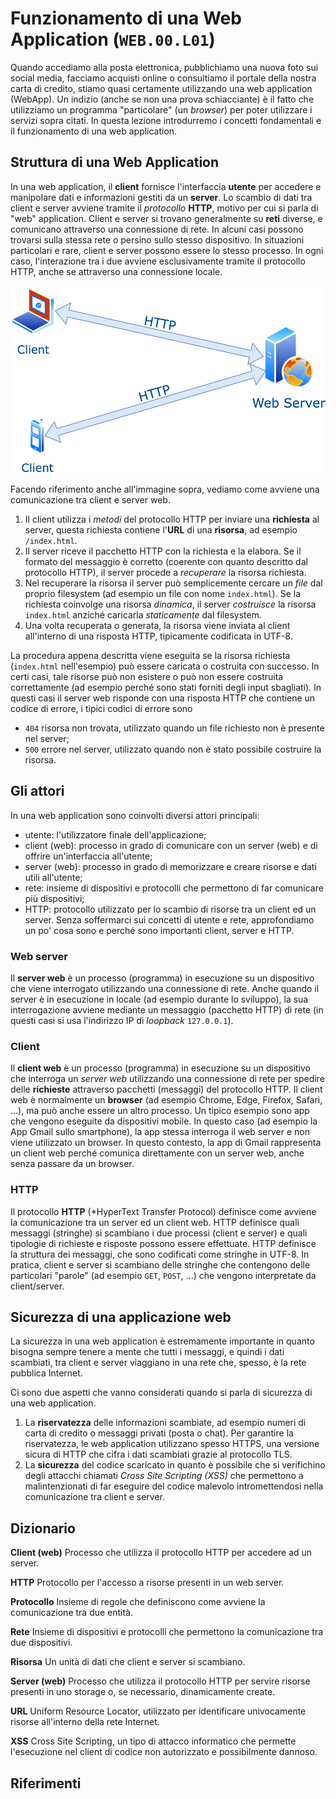 # Funzionamento di una Web Application (`WEB.00.L01`)

Quando accediamo alla posta elettronica, pubblichiamo una nuova foto sui social media, facciamo acquisti online o consultiamo il portale della nostra carta di credito, stiamo quasi certamente utilizzando una web application (WebApp). Un indizio (anche se non una prova schiacciante) è il fatto che utilizziamo un programma "particolare" (un *browser*) per poter utilizzare i servizi sopra citati. In questa lezione introdurremo i concetti fondamentali e il funzionamento di una web application.

## Struttura di una Web Application
In una web application, il **client** fornisce l'interfaccia **utente** per accedere e manipolare dati e informazioni gestiti da un **server**. Lo scambio di dati tra client e server avviene tramite il *protocollo* **HTTP**, motivo per cui si parla di "web" application.
Client e server si trovano generalmente su **reti** diverse, e comunicano attraverso una connessione di rete. In alcuni casi possono trovarsi sulla stessa rete o persino sullo stesso dispositivo. In situazioni particolari e rare, client e server possono essere lo stesso processo.
In ogni caso, l'interazione tra i due avviene esclusivamente tramite il protocollo HTTP, anche se attraverso una connessione locale.

![Web Development, client server communication via HTTP](../../img/web-development.svg)

Facendo riferimento anche all'immagine sopra, vediamo come avviene una comunicazione tra client e server web.
1. Il client utilizza i *metodi* del protocollo HTTP per inviare una **richiesta** al server, questa richiesta contiene l'**URL** di una **risorsa**, ad esempio `/index.html`.
2. Il server riceve il pacchetto HTTP con la richiesta e la elabora. Se il formato del messaggio è corretto (coerente con quanto descritto dal protocollo HTTP), il server procede a *recuperare* la risorsa richiesta.
3. Nel recuperare la risorsa il server può semplicemente cercare un *file* dal proprio filesystem (ad esempio un file con nome `index.html`). Se la richiesta coinvolge una risorsa *dinamica*, il server *costruisce* la risorsa `index.html` anziché caricarla *staticamente* dal filesystem.
4. Una volta recuperata o generata, la risorsa viene inviata al client all'interno di una risposta HTTP, tipicamente codificata in UTF-8.

La procedura appena descritta viene eseguita se la risorsa richiesta (`index.html` nell'esempio) può essere caricata o costruita con successo. In certi casi, tale risorse può non esistere o può non essere costruita correttamente (ad esempio perché sono stati forniti degli input sbagliati). In questi casi il server web risponde con una risposta HTTP che contiene un codice di errore, i tipici codici di errore sono
- `404` risorsa non trovata, utilizzato quando un file richiesto non è presente nel server;
- `500` errore nel server, utilizzato quando non è stato possibile costruire la risorsa.


## Gli attori
In una web application sono coinvolti diversi attori principali:
- utente: l'utilizzatore finale dell'applicazione;
- client (web): processo in grado di comunicare con un server (web) e di offrire un'interfaccia all'utente;
- server (web): processo in grado di memorizzare e creare risorse e dati utili all'utente;
- rete: insieme di dispositivi e protocolli che permettono di far comunicare più dispositivi;
- HTTP: protocollo utilizzato per lo scambio di risorse tra un client ed un server.
Senza soffermarci sui concetti di utente e rete, approfondiamo un po' cosa sono e perché sono importanti client, server e HTTP.

### Web server
Il **server web** è un processo (programma) in esecuzione su un dispositivo che viene interrogato utilizzando una connessione di rete. Anche quando il server è in esecuzione in locale (ad esempio durante lo sviluppo), la sua interrogazione avviene mediante un messaggio (pacchetto HTTP) di rete (in questi casi si usa l'indirizzo IP di *loopback* `127.0.0.1`).

### Client
Il **client web** è un processo (programma) in esecuzione su un dispositivo che interroga un *server web* utilizzando una connessione di rete per spedire delle **richieste** attraverso pacchetti (messaggi) del protocollo HTTP. Il client web è normalmente un **browser** (ad esempio Chrome, Edge, Firefox, Safari, ...), ma può anche essere un altro processo. Un tipico esempio sono app che vengono eseguite da dispositivi mobile. In questo caso (ad esempio la App Gmail sullo smartphone), la app stessa interroga il web server e non viene utilizzato un browser. In questo contesto, la app di Gmail rappresenta un client web perché comunica direttamente con un server web, anche senza passare da un browser.

### HTTP
Il protocollo **HTTP** (*HyperText Transfer Protocol) definisce come avviene la comunicazione tra un server ed un client web. HTTP definisce quali messaggi (stringhe) si scambiano i due processi (client e server) e quali tipologie di richieste e risposte possono essere effettuate. HTTP definisce la struttura dei messaggi, che sono codificati come stringhe in UTF-8. In pratica, client e server si scambiano delle stringhe che contengono delle particolari "parole" (ad esempio `GET`, `POST`, ...) che vengono interpretate da client/server.

## Sicurezza di una applicazione web
La sicurezza in una web application è estremamente importante in quanto bisogna sempre tenere a mente che tutti i messaggi, e quindi i dati scambiati, tra client e server viaggiano in una rete che, spesso, è la rete pubblica Internet. 

Ci sono due aspetti che vanno considerati quando si parla di sicurezza di una web application.
1. La **riservatezza** delle informazioni scambiate, ad esempio numeri di carta di credito o messaggi privati (posta o chat). Per garantire la riservatezza, le web application utilizzano spesso HTTPS, una versione sicura di HTTP che cifra i dati scambiati grazie al protocollo TLS.
2. La **sicurezza** del codice scaricato in quanto è possibile che si verifichino degli attacchi chiamati *Cross Site Scripting (XSS)* che permettono a malintenzionati di far eseguire del codice malevolo intromettendosi nella comunicazione tra client e server.

## Dizionario

**Client (web)** Processo che utilizza il protocollo HTTP per accedere ad un server.

**HTTP** Protocollo per l'accesso a risorse presenti in un web server.

**Protocollo** Insieme di regole che definiscono come avviene la comunicazione tra due entità.

**Rete** Insieme di dispositivi e protocolli che permettono la comunicazione tra due dispositivi.

**Risorsa** Un unità di dati che client e server si scambiano.

**Server (web)** Processo che utilizza il protocollo HTTP per servire risorse presenti in uno storage o, se necessario, dinamicamente create.

**URL** Uniform Resource Locator, utilizzato per identificare univocamente risorse all'interno della rete Internet.

**XSS** Cross Site Scripting, un tipo di attacco informatico che permette l'esecuzione nel client di codice non autorizzato e possibilmente dannoso.

## Riferimenti